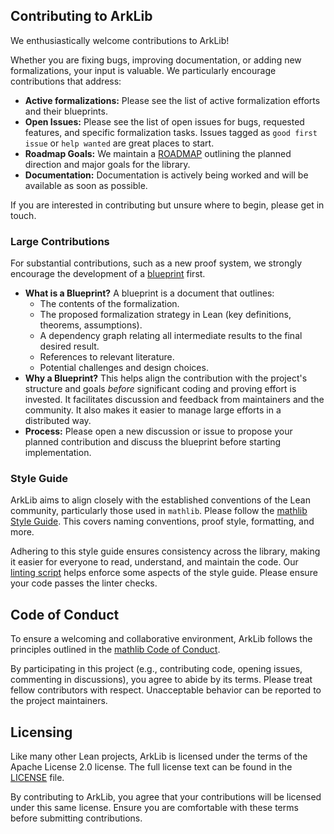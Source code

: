 ## Contributing to ArkLib

We enthusiastically welcome contributions to ArkLib!

Whether you are fixing bugs, improving documentation, or adding new formalizations, your input is valuable. We particularly encourage contributions that address:

* **Active formalizations:** Please see the list of active formalization efforts and their blueprints.
* **Open Issues:** Please see the list of open issues for bugs, requested features, and specific formalization tasks. Issues tagged as `good first issue` or `help wanted` are great places to start.
* **Roadmap Goals:** We maintain a [ROADMAP](ROADMAP.md) outlining the planned direction and major goals for the library. 
* **Documentation:** Documentation is actively being worked and will be available as soon as possible.

If you are interested in contributing but unsure where to begin, please get in touch.

### Large Contributions

For substantial contributions, such as a new proof system, we strongly encourage the development of a [blueprint](https://github.com/PatrickMassot/leanblueprint) first.

* **What is a Blueprint?** A blueprint is a document that outlines:
    * The contents of the formalization.
    * The proposed formalization strategy in Lean (key definitions, theorems, assumptions).
    * A dependency graph relating all intermediate results to the final desired result.
    * References to relevant literature.
    * Potential challenges and design choices.
* **Why a Blueprint?** This helps align the contribution with the project's structure and goals *before* significant coding and proving effort is invested. It facilitates discussion and feedback from maintainers and the community. It also makes it easier to manage large efforts in a distributed way.
* **Process:** Please open a new discussion or issue to propose your planned contribution and discuss the blueprint before starting implementation. 

### Style Guide

ArkLib aims to align closely with the established conventions of the Lean community, particularly those used in `mathlib`.
Please follow the [mathlib Style Guide](https://github.com/leanprover-community/mathlib4/blob/master/CONTRIBUTING.md#style-guide-and-conventions).
This covers naming conventions, proof style, formatting, and more.

Adhering to this style guide ensures consistency across the library, making it easier for everyone to read, understand, and maintain the code. Our [linting script](`./scripts/lint-style.sh`) helps enforce some aspects of the style guide. Please ensure your code passes the linter checks.

## Code of Conduct

To ensure a welcoming and collaborative environment, ArkLib follows the principles outlined in the [mathlib Code of Conduct](https://github.com/leanprover-community/mathlib4/blob/master/CODE_OF_CONDUCT.md).

By participating in this project (e.g., contributing code, opening issues, commenting in discussions), you agree to abide by its terms. Please treat fellow contributors with respect. Unacceptable behavior can be reported to the project maintainers.

## Licensing

Like many other Lean projects, ArkLib is licensed under the terms of the Apache License 2.0 license. The full license text can be found in the [LICENSE](LICENSE) file.

By contributing to ArkLib, you agree that your contributions will be licensed under this same license. Ensure you are comfortable with these terms before submitting contributions.
